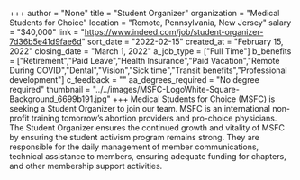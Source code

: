 +++
author = "None"
title = "Student Organizer"
organization = "Medical Students for Choice"
location = "Remote, Pennsylvania, New Jersey"
salary = "$40,000"
link = "https://www.indeed.com/job/student-organizer-7d36b5e41d9fae6d"
sort_date = "2022-02-15"
created_at = "February 15, 2022"
closing_date = "March 1, 2022"
a_job_type = ["Full Time"]
b_benefits = ["Retirement","Paid Leave","Health Insurance","Paid Vacation","Remote During COVID","Dental","Vision","Sick time","Transit benefits","Professional development"]
c_feedback = ""
aa_degrees_required = "No degree required"
thumbnail = "../../images/MSFC-LogoWhite-Square-Background_6699b191.jpg"
+++
Medical Students for Choice (MSFC) is seeking a Student Organizer to join our team. MSFC is an international non-profit training tomorrow’s abortion providers and pro-choice physicians. The Student Organizer ensures the continued growth and vitality of MSFC by ensuring the student activism program remains strong. They are responsible for the daily management of member communications, technical assistance to members, ensuring adequate funding for chapters, and other membership support activities.